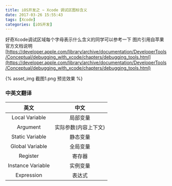 ```yaml
---
title: iOS开发之 ~ Xcode 调试区图标含义
date: 2017-03-26 15:55:43
tags: [Xcode]
categories: [iOS开发]
---
```


好奇Xcode调试区域每个字母表示什么含义的同学可以参考一下
图片引用自苹果官方文档说明
[https://developer.apple.com/library/archive/documentation/DeveloperTools/Conceptual/debugging_with_xcode/chapters/debugging_tools.html](https://developer.apple.com/library/archive/documentation/DeveloperTools/Conceptual/debugging_with_xcode/chapters/debugging_tools.html)

{% asset_img 截图1.png 预览效果 %}

### 中英文翻译

|       英文        |         中文         |
| :---------------: | :------------------: |
|  Local Variable   |       局部变量       |
|     Argument      | 实际参数(内容上下文) |
|  Static Variable  |       静态变量       |
|  Global Variable  |       全局变量       |
|     Register      |        寄存器        |
| Instance Variable |       实例变量       |
|    Expression     |        表达式        |